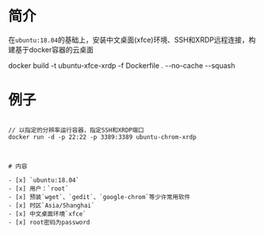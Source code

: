 # 简介

在`ubuntu:18.04`的基础上，安装中文桌面(xfce)环境、SSH和XRDP远程连接，构建基于docker容器的云桌面


docker build -t    ubuntu-xfce-xrdp  -f Dockerfile    .  --no-cache --squash

# 例子
```

// 以指定的分辨率运行容器，指定SSH和XRDP端口
docker run -d -p 22:22 -p 3389:3389 ubuntu-chrom-xrdp



# 内容

- [x] `ubuntu:18.04`
- [x] 用户：`root`
- [x] 预装`wget`、`gedit`、`google-chrom`等少许常用软件
- [x] 时区`Asia/Shanghai`
- [x] 中文桌面环境`xfce`
- [x] root密码为password



